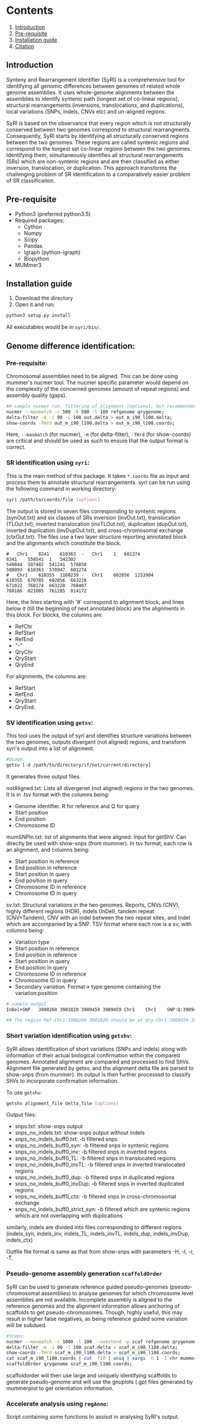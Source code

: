 # Contents
1. [Introduction](#introduction)
2. [Pre-requisite](#pre-requisite)
3. [Installation guide](#installation-guide)
4. [Citation](#citation)



## Introduction
Synteny and Rearrangement Identifier (SyRI) is a comprehensive tool for identifying all genomic differences between  genomes of related whole genome assemblies. It uses whole-genome alignments between the assemblies to identify syntenic path (longest set of co-linear regions), structural rearrangements (inversions, translocations, and duplications), local variations (SNPs, indels, CNVs etc) and un-aligned regions.

SyRI is based on the observance that every region which is not structurally conserved between two genomes correspond to structural rearrangments. Consequently, SyRI starts by identifying all structurally conserved regions between the two genomes. These regions are called syntenic regions and correspond to the longest set co-linear regions between the two genomes. Identifying them, simultaneously identifies all structural rearrangements (SRs) which are non-syntenic regions and are then classified as either inversion, translocation, or duplication. This approach transforms the challenging problem of SR identification to a comparatively easier problem of SR classificaiton.



## Pre-requisite
- Python3 (preferred python3.5)
- Required packages:
    - Cython
    - Numpy
    - Scipy
    - Pandas
    - Igraph (python-igraph)
    - Biopython
- MUMmer3

## Installation guide
1. Download the directory
2. Open it and run:

```bash
python3 setup.py install
```

All executables would be in ```syri/bin/```.

## Genome difference identification:

### Pre-requisite:
Chromosomal assemblies need to be aligned. This can be done using mummer's nucmer
tool. The nucmer specific parameter would depend on the complexity of the concerned
genomes (amount of repeat regions) and assembly quality (gaps).

```bash
## sample nucmer run, filtering of alignment (optional, but recommended), and transforming delta file into tab-delimited file format.
nucmer --maxmatch -c 500 -b 500 -l 100 refgenome qrygenome;
delta-filter -m -i 90 -l 100 out.delta > out_m_i90_l100.delta; 
show-coords -THrd out_m_i90_l100.delta > out_m_i90_l100.coords;
```

Here, `--maxmatch` (for nucmer), `-m` (for delta-filter), `-THrd` (for show-coords) are critical and should be used as such to ensure that the output format is correct.

### SR identification using `syri`:
This is the main method of this package. It takes `*.coords` file as input and process them to annotate structural rearrangements. 
syri can be run using the following command in working directory:
```bash
syri /path/to/coords/file [options]
```
<!---where, the accepted parameters are:
```
optional arguments:
  -h, --help          show this help message and exit
  -b BRUTERUNTIME     Cutoff to restrict brute force methods to take too much
                      time (in seconds). Smaller values would make algorithm
                      faster, but could have marginal effects on accuracy. In
                      general case, would not be required. (default: 60)
  -c TRANSUNICOUNT    Number of uniques bps for selecting translocation.
                      Smaller values would select smaller TLs better, but may
                      increase time and decrease accuracy. (default: 1000)
  -p TRANSUNIPERCENT  Percent of unique region requried to select
                      tranalocation. Value should be in range (0,1]. Smaller
                      values would selection of translocation which are more
                      overlapped with other regions. (default: 0.5)
  -nC NCORES          number of cores to use in parallel (max is number of
                      chromosomes) (default: 1)
  -d DIR              path to working directory (if not current directory)
                      (default: /biodata/dep_coupland/grp_schneeberger/project
                      s/SynSearch/scripts/python/syri/)
  -i INCREASEBY       Minimum score increase required to add another alingment
                      to translocation cluster solution (default: 1000)
  --prefix PREFIX     Prefix to add before the output file Names (default: )
  -s SEED             seed for generating random numbers (default: 1)

```-->

The output is stored in seven files corresponding to syntenic regions (synOut.txt) and six classes of SRs inversion (invOut.txt), translocation (TLOut.txt), inverted translocation (invTLOut.txt), duplication (dupOut.txt), inverted duplication (invDupOut.txt), and cross-chromosomal exchange (ctxOut.txt). The files use a two layer structure reporting annotated block and the alignments which constitute the block.

```
#	Chr1	8241	610363	-	Chr1	1	601274              
8241	550541	1	542302  
549844	587482	541241	578850  
588093	610363	578947	601274  
#	Chr1	610355	1160239	-	Chr1	602856	1153904  
610355	670785	602856	663228  
671022	768174	663228	760407  
768166	821005	761285	814172  
```
Here, the lines starting with '#' correspond to alignment block, and lines below it (till the beginning of next annotated block) are the alignments in this block. For blocks, the columns are:

- RefChr
- RefStart
- RefEnd
- "-"
- QryChr
- QryStart
- QryEnd

For alignments, the columns are:

- RefStart
- RefEnd
- QryStart
- QryEnd.

### SV identification using `getsv`:
This tool uses the output of syri and identifies structure variations between the two genomes, outputs divergent (not aligned) regions, and transform syri's output into a list of alignment.

```bash
#Usage:
getsv [-d /path/to/directory/if/not/current/directory]
```
It generates three output files.

notAligned.txt: Lists all divergenet (not aligned) regions in the two genomes. It is in .tsv format with the columns being:

- Genome identifier. R for reference and Q for query
- Start position
- End position
- Chromosome ID

mumSNPIn.txt: list of alignments that were aligned. Input for getShV. Can directly be used with show-snps (from mummer). In tsv format, each row is an alignment, and columns being:

- Start position in reference
- End position in reference
- Start position in query
- End position in query
- Chromosome ID in reference
- Chromosome ID in query

sv.txt: Structural variations in the two genomes. Reports, CNVs (CNV), highly different regions (HDR), indels (InDel), tandem repeat (CNV+Tandem), CNV with an indel between the two repeat sites, and Indel which are accompanied by a SNP. TSV format where each row is a sv, with columns being:

- Variation type
- Start position in reference
- End position in reference
- Start position in query
- End position in query
- Chromosome ID in reference
- Chromosome ID in query
- Secondary variation. Format-> type:genome containing the variation:position

```bash
# sample output
InDel+SNP   3900260 3901020 3909459 3909459 Chr1    Chr1    SNP:Q:3909459-3909459

## The region Ref-Chr1:3900260-3901020 should be at Qry-Chr1:3909459-3909459 but is deleted in the query genome. However, there is also SNP at Qry-Chr1:3909459.
```

### Short variation identification using `getshv`:
SyRI allows identification of short variations (SNPs and indels) along with information of their actual biological confirmation within the compared genomes. Annotated alignment are compared and processed to find ShVs. Alignment file generated by getsv, and the alignment delta file are parsed to show-snps (from mummer). Its output is then further processed to classify ShVs to incorporate confirmation information.

To use `getshv`:
```bash
getshv alignment_file delta_file [options]
```

Output files:

- snps.txt: show-snps output
- snps_no_indels.txt: show-snps output without indels
- snps_no_indels_buff0.txt: -b filtered snps
- snps_no_indels_buff0_syn: -b filtered snps in syntenic regions
- snps_no_indels_buff0_inv: -b filtered snps in inverted regions
- snps_no_indels_buff0_TL: -b filtered snps in translocated regions
- snps_no_indels_buff0_invTL: -b filtered snps in inverted translocated regions
- snps_no_indels_buff0_dup: -b filtered snps in duplicated regions
- snps_no_indels_buff0_invDup: -b filtered snps in inverted duplicated regions
- snps_no_indels_buff0_ctx: -b filtered snps in cross-chromosomal exchange
- snps_no_indels_buff0_strict_syn: -b filtered which are syntenic regions which are not overlapping with duplications

similarly, indels are divided into files corresponding to different regions (indels_syn, indels_inv, indels_TL, indels_invTL, indels_dup, indels_invDup, indels_ctx)

Outfile file format is same as that from show-snps with parameters -H, -l, -r, -T.

### Pseudo-genome assembly generation `scaffoldOrder`
SyRI can be used to generate reference guided pseudo-genomes (pseudo-chromosomal assemblies) to analyse genomes for which chromosome level assemblies are not available. Incomplete assembly is aligned to the reference genomes and the alignment information allows anchoring of scaffolds to get pseudo-chromosomes. Though, highly useful, this may result in higher false negatives, as being reference guided some variation will be subdued.


```bash
#Steps:
nucmer --maxmatch -c 1000 -l 100 --noextend -p scaf refgenome qrygenome;
delta-filter -m -i 90 -l 100 scaf.delta > scaf_m_i90_l100.delta; 
show-coords -THrd scaf_m_i90_l100.delta > scaf_m_i90_l100.coords;
cat scaf_m_i90_l100.coords | cut -f10 | uniq | xargs -n 1 -I chr mummerplot -f -l -r chr -p chr scaf_m_i90_l100.delta;
scaffoldOrder qrygenome scaf_m_i90_l100.coords;
```

scaffoldorder will then use large and uniquely identifying scaffolds to generate pseudo-genome and will use the gnuplots (.gp) files generated by mummerplot to get orientiation information.

### Accelerate analysis using `regAnno`:
Script containing some functions to assisst in analysing SyRI's output.
